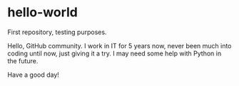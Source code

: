 # hello-world
First repository, testing purposes.

Hello, GitHub community. I work in IT for 5 years now, never been much into coding until now, just giving it a try. 
I may need some help with Python in the future. 

Have a good day!
